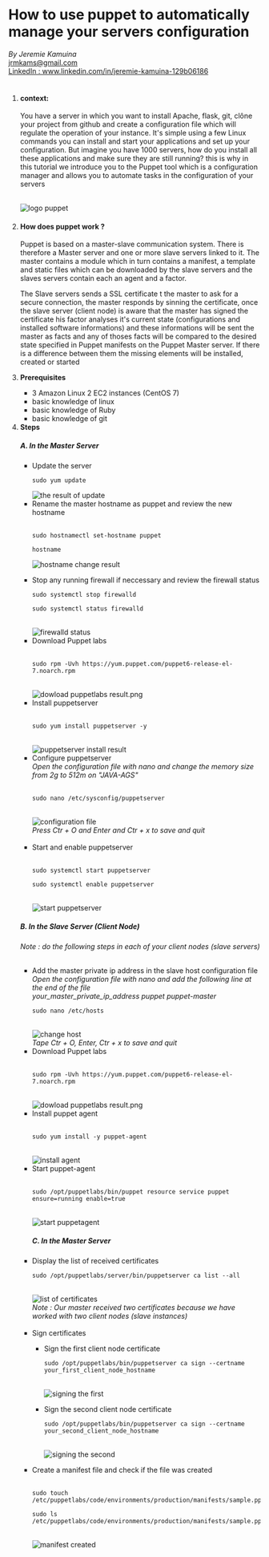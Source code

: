 <h1>How to use puppet to automatically manage your servers configuration</h1>
<i>By Jeremie Kamuina</i><br>
<addr>
  <a href="mailto:jrmkams@gmail.com">jrmkams@gmail.com</a>
  <br>
  <a href="www.linkedin.com/in/jeremie-kamuina-129b06186">LinkedIn : www.linkedin.com/in/jeremie-kamuina-129b06186</a>
</addr>
<br><br>
<div>
  <ol> <li><p><h4><b>context:</b></h4></li> You have a server in which you want to install Apache, flask, git, clône your project from github and create a configuration file which will regulate the operation of your instance. It's simple using a few Linux commands you can install and start your applications and set up your configuration. But imagine you have 1000 servers, how do you install all these applications and make sure they are still running? this is why in this tutorial we introduce you to the Puppet tool which is a configuration manager and allows you to automate tasks in the configuration of your servers</p>
  <br>
  <img src="Puppet_transparent_logo.svg" alt="logo puppet">
  <br>
  <li>
  <h4>
    <b>How does puppet work ?</b>
    </h4>
    <p>Puppet is based on a master-slave communication system. There is therefore a Master server and one or more slave servers linked to it. The master contains a module which in turn contains a manifest, a template and static files which can be downloaded by the slave servers  and the slaves servers contain each an agent and a factor.</p>
    <p>The Slave servers sends a SSL certificate t the master to ask for a secure connection, the master responds by sinning the certificate, once the slave server (client node) is aware that the master has signed the certificate his factor analyses it's current state (configurations and installed software informations) and these informations will be sent the master as facts and any of thoses facts will be compared to the desired state specified in Puppet manifests on the Puppet Master server. If there is a difference between them the missing elements will be installed, created or started</p>
  
  </li>
  <li><b>Prerequisites</b></li>
  <ul type="square">
    <li>3 Amazon Linux 2 EC2 instances (CentOS 7)</li>
    <li>basic knowledge of linux</li>
    <li>basic knowledge of Ruby</li>
    <li>basic knowledge of git</li>
  </ul>
  <li><b>Steps</b></li>
  <h5><b>A. In the Master Server</b></h5>
  <ul type="square">
    <li>Update the server</li>
    <pre><code>sudo yum update</code></pre>
    <img src="update result.png" alt="the result of update">
    <br>
    <li>Rename the master hostname as puppet and review the new hostname</li>
    <br>
    <pre><code>sudo hostnamectl set-hostname puppet</code></pre>
    <pre><code>hostname</code></pre>
    <p>
      <img src="hostname result.png" alt="hostname change result">
    </p>
    <li>Stop any running firewall if neccessary and review the firewall status</li>
    <pre><code>sudo systemctl stop firewalld</code></pre>
    <pre><code>sudo systemctl status firewalld</code></pre>
    <br>
    <img src="firewalld status.png" alt="firewalld status">
    <br>
    <li>Download Puppet labs</li>
    <br>
    <pre><code>sudo rpm -Uvh https://yum.puppet.com/puppet6-release-el-7.noarch.rpm</code></pre>
    <br>
    <img src="dowload puppetlabs result.png" alt="dowload puppetlabs result.png">
    <br>
    <li>Install puppetserver</li>
    <br>
    <pre><code>sudo yum install puppetserver -y</code></pre>
    <br>
    <img src="puppetserver install result.png" alt="puppetserver install result">
    <br>
    <li>Configure puppetserver</li>
    <i>Open the configuration file with nano and change the memory size from 2g to 512m on "JAVA-AGS"</i>
    <br>
    <br>
    <pre><code>sudo nano /etc/sysconfig/puppetserver</code></pre>
    <br>
    <img src="configuration file.png" alt="configuration file">
    <br>
    <i>Press Ctr + O and Enter and Ctr + x to save and quit</i>
    <br><br>
    <li>Start and enable puppetserver</li>
    <br>
    <pre><code>sudo systemctl start puppetserver</code></pre>
    <pre><code>sudo systemctl enable puppetserver</code></pre>
    <br>
    <img src="start puppetserver.png" alt="start puppetserver">
  </ul>
  <h5><b>B. In the Slave Server (Client Node)</b></h5>
  <i>Note : do the following steps in each of your client nodes (slave servers)</i>
  <br><br>
  <ul type="square">
    <li>Add the master private ip address in the slave host configuration file</li>
    <i>Open the configuration file with nano and add the following line at the end of the file<br>
      your_master_private_ip_address puppet puppet-master
    </i>
    <pre><code>sudo nano /etc/hosts</code></pre>
    <br>
    <img src="pngchange host.png" alt="change host">
    <br>
    <i>Tape Ctr + O, Enter, Ctr + x to save and quit</i>
    <br>
    <li>Download Puppet labs</li>
    <br>
    <pre><code>sudo rpm -Uvh https://yum.puppet.com/puppet6-release-el-7.noarch.rpm</code></pre>
    <br>
    <img src="dowload puppetlabs result.png" alt="dowload puppetlabs result.png">
    <br>
    <li>Install puppet agent</li>
    <br>
    <pre><code>sudo yum install -y puppet-agent</code></pre>
    <br>
    <img src="install agent.png" alt="install agent">
    <li>Start puppet-agent</li>
    <br>
     <pre><code>sudo /opt/puppetlabs/bin/puppet resource service puppet ensure=running enable=true</code></pre>
    <br>
    <img src="start puppetagent.png" alt="start puppetagent">
    <br>
    <h5><b>C. In the Master Server</b></h5>
    <li>Display the list of received certificates</li>
    <pre><code>sudo /opt/puppetlabs/server/bin/puppetserver ca list --all</code></pre>
    <br>
    <img src="list of certificates.png" alt="list of certificates">
    <br>
  <i>Note : Our master received two certificates because we have worked with two client nodes (slave instances)</i>
  <br>
  <br>
  <li>Sign certificates</li>
  <ul>
    <li>Sign the first client node certificate</li>
    <pre><code>sudo /opt/puppetlabs/bin/puppetserver ca sign --certname your_first_client_node_hostname</code></pre>
    <br>
    <img src="sign1.png" alt="signing the first">
<p>
    <li>Sign the second client node certificate</li>
    <pre><code>sudo /opt/puppetlabs/bin/puppetserver ca sign --certname your_second_client_node_hostname</code></pre>
    <br>
    <img src="sign2.png" alt="signing the second"></p>
  </ul>
  <li>Create a manifest file and check if the file was created</li>
    <br>
    <pre><code>sudo touch /etc/puppetlabs/code/environments/production/manifests/sample.pp</code></pre>
    <pre><code>sudo ls /etc/puppetlabs/code/environments/production/manifests/sample.pp</code></pre>
    <br>
    <img src="manifest created.png"  alt="manifest created">
  </ul>
  
  </ol>
</div>
